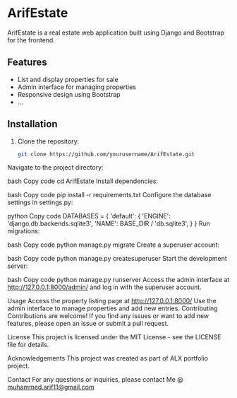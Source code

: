 # ArifEstate

ArifEstate is a real estate web application built using Django and Bootstrap for the frontend.

## Features

- List and display properties for sale
- Admin interface for managing properties
- Responsive design using Bootstrap
- ...

## Installation

1. Clone the repository:

   ```bash
   git clone https://github.com/yourusername/ArifEstate.git
Navigate to the project directory:

bash
Copy code
cd ArifEstate
Install dependencies:

bash
Copy code
pip install -r requirements.txt
Configure the database settings in settings.py:

python
Copy code
DATABASES = {
    'default': {
        'ENGINE': 'django.db.backends.sqlite3',
        'NAME': BASE_DIR / 'db.sqlite3',
    }
}
Run migrations:

bash
Copy code
python manage.py migrate
Create a superuser account:

bash
Copy code
python manage.py createsuperuser
Start the development server:

bash
Copy code
python manage.py runserver
Access the admin interface at http://127.0.0.1:8000/admin/ and log in with the superuser account.

Usage
Access the property listing page at http://127.0.0.1:8000/
Use the admin interface to manage properties and add new entries.
Contributing
Contributions are welcome! If you find any issues or want to add new features, please open an issue or submit a pull request.

License
This project is licensed under the MIT License - see the LICENSE file for details.

Acknowledgements
This project was created as part of ALX portfolio project.

Contact
For any questions or inquiries, please contact Me @ muhammed.arif11@gmail.com
